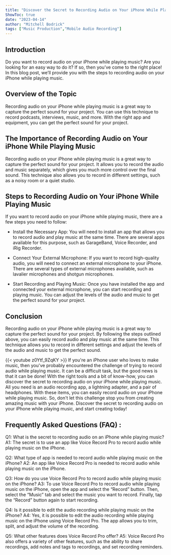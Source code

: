 ```yaml
---
title: "Discover the Secret to Recording Audio on Your iPhone While Playing Music!"
ShowToc: true 
date: "2023-04-14"
author: "Mitchell Bodrick" 
tags: ["Music Production","Mobile Audio Recording"]
---
```

## Introduction 

Do you want to record audio on your iPhone while playing music? Are you looking for an easy way to do it? If so, then you’ve come to the right place! In this blog post, we’ll provide you with the steps to recording audio on your iPhone while playing music. 

## Overview of the Topic 

Recording audio on your iPhone while playing music is a great way to capture the perfect sound for your project. You can use this technique to record podcasts, interviews, music, and more. With the right app and equipment, you can get the perfect sound for your project. 

## The Importance of Recording Audio on Your iPhone While Playing Music 

Recording audio on your iPhone while playing music is a great way to capture the perfect sound for your project. It allows you to record the audio and music separately, which gives you much more control over the final sound. This technique also allows you to record in different settings, such as a noisy room or a quiet studio. 

## Steps to Recording Audio on Your iPhone While Playing Music 

If you want to record audio on your iPhone while playing music, there are a few steps you need to follow: 

* Install the Necessary App: You will need to install an app that allows you to record audio and play music at the same time. There are several apps available for this purpose, such as GarageBand, Voice Recorder, and iRig Recorder. 

* Connect Your External Microphone: If you want to record high-quality audio, you will need to connect an external microphone to your iPhone. There are several types of external microphones available, such as lavalier microphones and shotgun microphones. 

* Start Recording and Playing Music: Once you have installed the app and connected your external microphone, you can start recording and playing music. You can adjust the levels of the audio and music to get the perfect sound for your project. 

## Conclusion 

Recording audio on your iPhone while playing music is a great way to capture the perfect sound for your project. By following the steps outlined above, you can easily record audio and play music at the same time. This technique allows you to record in different settings and adjust the levels of the audio and music to get the perfect sound.

{{< youtube z0Ytf_9ZqKY >}} 
If you're an iPhone user who loves to make music, then you've probably encountered the challenge of trying to record audio while playing music. It can be a difficult task, but the good news is that it can be done! With the right tools and a bit of know-how, you can discover the secret to recording audio on your iPhone while playing music. All you need is an audio recording app, a lightning adapter, and a pair of headphones. With these items, you can easily record audio on your iPhone while playing music. So, don't let this challenge stop you from creating amazing music with your iPhone. Discover the secret to recording audio on your iPhone while playing music, and start creating today!

## Frequently Asked Questions (FAQ) :
Q1: What is the secret to recording audio on an iPhone while playing music?
A1: The secret is to use an app like Voice Record Pro to record audio while playing music on the iPhone.

Q2: What type of app is needed to record audio while playing music on the iPhone?
A2: An app like Voice Record Pro is needed to record audio while playing music on the iPhone.

Q3: How do you use Voice Record Pro to record audio while playing music on the iPhone?
A3: To use Voice Record Pro to record audio while playing music on the iPhone, open the app and select the “Record” button. Then, select the “Music” tab and select the music you want to record. Finally, tap the “Record” button again to start recording.

Q4: Is it possible to edit the audio recording while playing music on the iPhone?
A4: Yes, it is possible to edit the audio recording while playing music on the iPhone using Voice Record Pro. The app allows you to trim, split, and adjust the volume of the recording.

Q5: What other features does Voice Record Pro offer?
A5: Voice Record Pro also offers a variety of other features, such as the ability to share recordings, add notes and tags to recordings, and set recording reminders.


